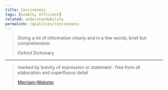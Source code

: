 ```yaml
---
title: Conciseness
tags: [usable, efficient]
related: understandability
permalink: /qualities/conciseness
---
```


>Giving a lot of information clearly and in a few words; brief but comprehensive.
>
>Oxford Dictionary

<hr class="with-no-margin"/>

>marked by brevity of expression or statement : free from all elaboration and superfluous detail
>
>[Merriam-Webster](https://www.merriam-webster.com/dictionary/concise)
